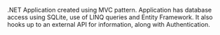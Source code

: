 .NET Application created using MVC pattern.
Application has database access using SQLite, use of LINQ queries and Entity Framework. It also hooks up to an external API for information, along with Authentication. 
